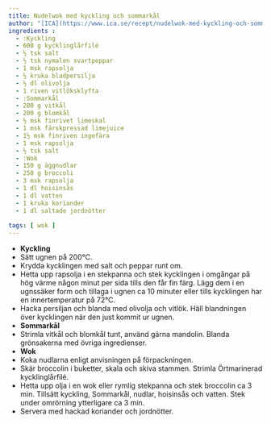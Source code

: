 ```yaml
---
title: Nudelwok med kyckling och sommarkål
author: "[ICA](https://www.ica.se/recept/nudelwok-med-kyckling-och-sommarkal-725772/)"
ingredients :
  - :Kyckling
  - 600 g kycklinglårfilé
  - ½ tsk salt
  - ½ tsk nymalen svartpeppar
  - 1 msk rapsolja
  - ½ kruka bladpersilja
  - ½ dl olivolja
  - 1 riven vitlöksklyfta
  - :Sommarkål
  - 200 g vitkål
  - 200 g blomkål
  - ½ msk finrivet limeskal
  - 1 msk färskpressad limejuice
  - 1½ msk finriven ingefära
  - 1 msk rapsolja
  - ½ tsk salt
  - :Wok
  - 150 g äggnudlar
  - 250 g broccoli
  - 3 msk rapsolja
  - 1 dl hoisinsås
  - 1 dl vatten
  - 1 kruka koriander
  - 1 dl saltade jordnötter
  
tags: [ wok ]
---
```

* __Kyckling__
* Sätt ugnen på 200°C.
* Krydda kycklingen med salt och peppar runt om.
* Hetta upp rapsolja i en stekpanna och stek kycklingen i omgångar på hög värme någon minut per sida tills den får fin färg. Lägg dem i en ugnssäker form och tillaga i ugnen ca 10 minuter eller tills kycklingen har en innertemperatur på 72°C.
* Hacka persiljan och blanda med olivolja och vitlök. Häll blandningen över kycklingen när den just kommit ur ugnen.
* __Sommarkål__ 
* Strimla vitkål och blomkål tunt, använd gärna mandolin. Blanda grönsakerna med övriga ingredienser.
* __Wok__
* Koka nudlarna enligt anvisningen på förpackningen.
* Skär broccolin i buketter, skala och skiva stammen. Strimla Örtmarinerad kycklinglårfilé.
* Hetta upp olja i en wok eller rymlig stekpanna och stek broccolin ca 3 min. Tillsätt kyckling, Sommarkål, nudlar, hoisinsås och vatten. Stek under omrörning ytterligare ca 3 min.
* Servera med hackad koriander och jordnötter.